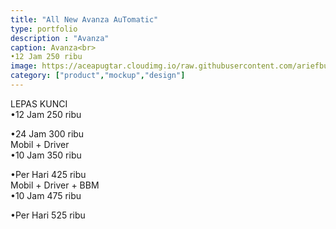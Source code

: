 ```yaml
---
title: "All New Avanza AuTomatic"
type: portfolio
description : "Avanza"
caption: Avanza<br>
•12 Jam 250 ribu
image: https://aceapugtar.cloudimg.io/raw.githubusercontent.com/ariefbuddies/bening-out/master/uploads/m1.webp?w=600&h=500&func=cover
category: ["product","mockup","design"]
---
```

LEPAS KUNCI
<br>
•12 Jam 250 ribu<br>

•24 Jam 300 ribu<br>
Mobil + Driver
<br>
•10 Jam 350 ribu<br>

•Per Hari 425 ribu<br>
Mobil + Driver + BBM
<br>
•10 Jam 475 ribu<br>

•Per Hari 525 ribu

